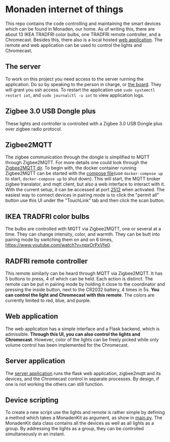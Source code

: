 # Monaden internet of things
This repo contains the code controlling and maintaining the smart devices which can be found in Monaden, our home. As of writing this, there are about 13 IKEA TRADFRI color bulbs, one TRADFRI remote controller, and a Chromecast. Besides this, there also is a local hosted [web application](http://megaserver/). The remote and web application can be used to control the lights and Chromecast.

## The server
To work on this project you need access to the server running the application. Do so by speaking to the person in charge, or [the board](styrelsen@dvet.se). They will grant you ssh access. To restart the application use ```sudo systemctl restart iot```, and ```sudo journalctl -u iot``` to view application logs. 

## Zigbee 3.0 USB Dongle plus
These lights and controller is controlled with a Zigbee 3.0 USB Dongle plus over zigbee radio protocol. 

## Zigbee2MQTT
The zigbee communication through the dongle is simplified to MQTT through Zigbee2MQTT. For more details one could look through the [Zigbee2MQTT dir](zigbee2mtqq). To begin with, the docker container running Zigbee2MQTT can be started with the [compose file](zigbee2mtqq/docker-compose.yml)(use ```docker-compose up``` to start, ```docker-compose up``` to shut down). This will start, the MQTT broker zigbee translator, and mqtt client, but also a web interface to interact with it. With the current setup, it can be accessed at port [2512](http://localhost:2512) when activated. The easiest way to connect devices in pairing mode is to click the "permit all" button use this UI under the "TouchLink" tab and then click the scan button. 


## IKEA TRADFRI color bulbs
The bulbs are controlled with MQTT via Zigbee2MQTT, one or several at a time. They can change intensity, color, and warmth. They can be butt into pairing mode by switching them on and on 6 times, https://www.youtube.com/watch?v=npxOrPxVfe0. 

## RADFRI remote controller
This remote similarly can be heard through MQTT via Zigbee2MQTT. It has 5 buttons to press, 4 of which can be held. Each action is distinct. The remote can be put in pairing mode by holding it close to the coordinator and pressing the inside button, next to the CR2032 battery, 4 times in 5s. **You can control the light and Chromecast with this remote**. The colors are currently limited to red, blue, and purple.

## Web application
The web application has a simple interface and a Flask backend, which is admissible. **Through this UI, you can also control the lights and Chromecast**. However, color of the lights can be freely picked while only volume control has been implemented for the Chromecast. 

## Server application
The [server application](frontend/app.py) runs the flask web application, zigbee2mqtt and its devices, and the Chromecast control in separate processes. By design, if one is not working the others can still function. 

## Device scripting
To create a new script use the lights and remote is rather simple by defining a method which takes a MonadenKit as argument, as show in [main.py](main.py). The MonadenKit data class contains all the devices as well as all lights as a group. By addressing the lights as a group, they can be controlled simultaneously in an instant. 